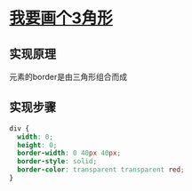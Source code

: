 # [我要画个3角形](https://www.jianshu.com/p/9a463d50e441)

## 实现原理

元素的border是由三角形组合而成

## 实现步骤

```css
div {
  width: 0;
  height: 0;
  border-width: 0 40px 40px;
  border-style: solid;
  border-color: transparent transparent red;
}
```
